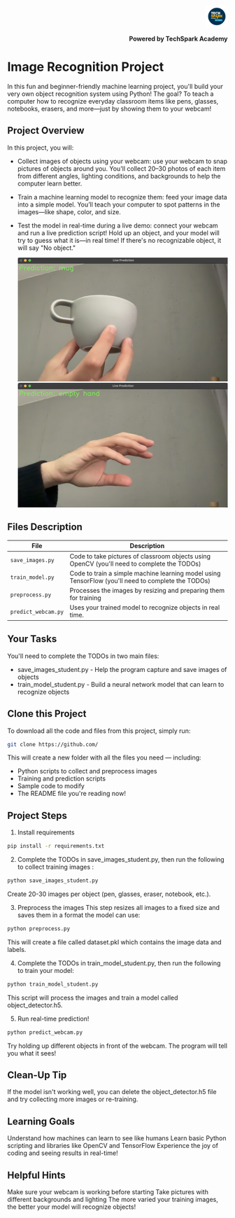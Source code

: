 <p align="right">
  <img src="images/logo.png" alt="TechSpark Academy Logo" width="50"/>
</p>

<p align="right">
  <b>Powered by TechSpark Academy</b>
</p>


# Image Recognition Project

In this fun and beginner-friendly machine learning project, you'll build your very own object recognition system using Python! The goal? To teach a computer how to recognize everyday classroom items like pens, glasses, notebooks, erasers, and more—just by showing them to your webcam!

## Project Overview
In this project, you will:

 - Collect images of objects using your webcam: use your webcam to snap pictures of objects around you. You'll collect 20–30 photos of each item from different angles, lighting conditions, and backgrounds to help the computer learn better.
 - Train a machine learning model to recognize them: feed your image data into a simple model. You’ll teach your computer to spot patterns in the images—like shape, color, and size.
 - Test the model in real-time during a live demo: connect your webcam and run a live prediction script! Hold up an object, and your model will try to guess what it is—in real time! If there's no recognizable object, it will say "No object."

    <img src="images/mug.png" alt="Object Example" width="500"/>
    <img src="images/emptyhand.png" alt="Object Example" width="500"/>

##  Files Description

| File             | Description |
|------------------|-------------|
| `save_images.py` | Code to take pictures of classroom objects using OpenCV (you'll need to complete the TODOs)
| `train_model.py` | Code to train a simple machine learning model using TensorFlow (you'll need to complete the TODOs)
| `preprocess.py` | Processes the images by resizing and preparing them for training
| `predict_webcam.py` | Uses your trained model to recognize objects in real time. |


##  Your Tasks
You'll need to complete the TODOs in two main files:
 - save_images_student.py - Help the program capture and save images of objects
 - train_model_student.py - Build a neural network model that can learn to recognize objects

##  Clone this Project
To download all the code and files from this project, simply run:
```bash
git clone https://github.com/
```
This will create a new folder with all the files you need — including:
 - Python scripts to collect and preprocess images
 - Training and prediction scripts
 - Sample code to modify
 - The README file you're reading now!
   
##  Project Steps
1. Install requirements
```bash
pip install -r requirements.txt
```

2. Complete the TODOs in save_images_student.py, then run the following to collect training images :
```bash
python save_images_student.py
```
Create 20-30 images per object (pen, glasses, eraser, notebook, etc.).

3. Preprocess the images
This step resizes all images to a fixed size and saves them in a format the model can use:
```bash
python preprocess.py
```
This will create a file called dataset.pkl which contains the image data and labels.

4. Complete the TODOs in train_model_student.py, then run the following to train your model:
```bash
python train_model_student.py
```
This script will process the images and train a model called object_detector.h5.

5. Run real-time prediction!
```bash
python predict_webcam.py
```
Try holding up different objects in front of the webcam. The program will tell you what it sees!

## Clean-Up Tip
If the model isn't working well, you can delete the object_detector.h5 file and try collecting more images or re-training.

## Learning Goals
Understand how machines can learn to see like humans
Learn basic Python scripting and libraries like OpenCV and TensorFlow
Experience the joy of coding and seeing results in real-time!


## Helpful Hints

Make sure your webcam is working before starting
Take pictures with different backgrounds and lighting
The more varied your training images, the better your model will recognize objects!
